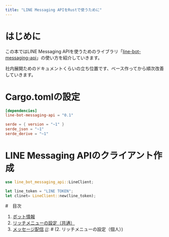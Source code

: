 ```yaml
---
title: "LINE Messaging APIをRustで使うために"
---
```



# はじめに
この本ではLINE Messaging APIを使うためのライブラリ「[line-bot-messaging-api](https://github.com/uiuifree/rust-line-messaging-api)」の使い方を紹介していきます。

社内展開ためのドキュメントくらいの立ち位置です、ベース作ってから順次改善していきます。


# Cargo.tomlの設定
```toml title:cargo.toml
[dependencies]
line-bot-messaging-api = "0.1"

serde = { version = "~1" }
serde_json = "~1"
serde_derive = "~1"
```


# LINE Messaging APIのクライアント作成

```rust
use line_bot_messaging_api::LineClient;

let line_token = "LINE TOKEN";
let clinet= LineClient::new(line_token);
```



#　目次

1. [ボット情報](bot)
2. [リッチメニューの設定（共通）](richmenu)
3. [メッセージ配信](message)
[//]: # (2. リッチメニューの設定（個人）)

[//]: # (4. MessageBuilderの使い方)

[//]: # (6. ユーザー情報の取得)

[//]: # (5. 集計)

[//]: # (5. オーディエンス管理)

[//]: # (5. グループトーク)

[//]: # (5. 複数人トーク)

[//]: # (5. リッチメニューエイリアス)

